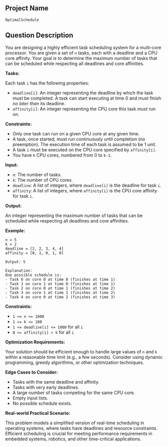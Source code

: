 ## Project Name

`OptimalSchedule`

## Question Description

You are designing a highly efficient task scheduling system for a multi-core processor. You are given a set of `n` tasks, each with a deadline and a CPU core affinity. Your goal is to determine the maximum number of tasks that can be scheduled while respecting all deadlines and core affinities.

**Tasks:**

Each task `i` has the following properties:

*   `deadline[i]`: An integer representing the deadline by which the task must be completed. A task can start executing at time 0 and must finish *no later than* its deadline.
*   `affinity[i]`: An integer representing the CPU core this task *must* run on.

**Constraints:**

*   Only one task can run on a given CPU core at any given time.
*   A task, once started, must run continuously until completion (no preemption). The execution time of each task is assumed to be 1 unit.
*   A task `i` must be executed on the CPU core specified by `affinity[i]`.
*   You have `k` CPU cores, numbered from 0 to `k-1`.

**Input:**

*   `n`: The number of tasks.
*   `k`: The number of CPU cores.
*   `deadline`: A list of integers, where `deadline[i]` is the deadline for task `i`.
*   `affinity`: A list of integers, where `affinity[i]` is the CPU core affinity for task `i`.

**Output:**

An integer representing the maximum number of tasks that can be scheduled while respecting all deadlines and core affinities.

**Example:**

```
n = 5
k = 2
deadline = [2, 2, 3, 4, 4]
affinity = [0, 1, 0, 1, 0]

Output: 5

Explanation:
One possible schedule is:
- Task 0 on core 0 at time 0 (finishes at time 1)
- Task 1 on core 1 at time 0 (finishes at time 1)
- Task 2 on core 0 at time 1 (finishes at time 2)
- Task 3 on core 1 at time 1 (finishes at time 2)
- Task 4 on core 0 at time 2 (finishes at time 3)
```

**Constraints:**

*   `1 <= n <= 1000`
*   `1 <= k <= 100`
*   `1 <= deadline[i] <= 1000` for all `i`
*   `0 <= affinity[i] < k` for all `i`

**Optimization Requirements:**

Your solution should be efficient enough to handle large values of `n` and `k` within a reasonable time limit (e.g., a few seconds). Consider using dynamic programming, greedy algorithms, or other optimization techniques.

**Edge Cases to Consider:**

*   Tasks with the same deadline and affinity.
*   Tasks with very early deadlines.
*   A large number of tasks competing for the same CPU core.
*   Empty input lists.
*   No possible schedule exists.

**Real-world Practical Scenario:**

This problem models a simplified version of real-time scheduling in operating systems, where tasks have deadlines and resource constraints. Efficient scheduling is crucial for meeting performance requirements in embedded systems, robotics, and other time-critical applications.
